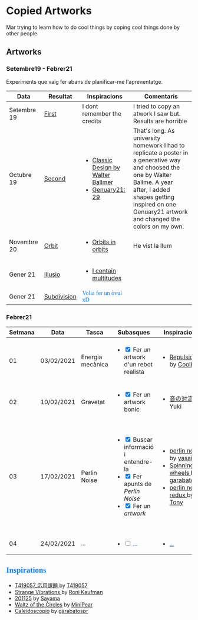 # Copied Artworks

<style> n { color: #0080ff; font-family: "Segoe Print" } </style>

Mar trying to learn how to do cool things by coping cool things done by other people

## Artworks

### Setembre19 - Febrer21

Experiments que vaig fer abans de planificar-me l'aprenentatge.

<table>
	<thead>
		<tr>
			<th>Data</th>
			<th>Resultat</th>
			<th>Inspiracions</th>
			<th>Comentaris</th>
		</tr>
	</thead>
	<tbody>
		<tr>
			<td>Setembre 19</td>
			<td><a href="0-set19/first.html">First</a></td>
			<td>I dont remember the credits</td>
			<td>I tried to copy an atwork I saw but. Results are horrible</td>
		</tr>
		<tr>
			<td>Octubre 19</td>
			<td><a href="0-set19/second.html">Second</a></td>
			<td>
				<ul>
					<li><a href="https://www.pinterest.es/pin/448319337905993970/">Classic Design by Walter Ballmer</a></li>
					<li><a href="https://www.reddit.com/r/generative/comments/l89ej4/any_shape_none_can_touch_genuary_2021_day_29/">Genuary21: 29</a></li>
				</ul>
			</td>
			<td>That's long. As university homework I had to replicate a poster in a generative way and choosed the one by Walter Ballme. A year after, I added shapes getting inspired on one Genuary21 artwork and changed the colors on my own.</td>
		</tr>
		<tr>
			<td>Novembre 20</td>
			<td><a href="0-set19/orbit/">Orbit</a></td>
			<td>
				<ul>
					<li><a href="https://www.reddit.com/r/generative/comments/jqiv25/orbits_in_orbits/">Orbits in orbits</a></li>
				</ul>
			</td>
			<td>He vist la llum</td>
		</tr>
		<tr>
			<td>Gener 21</td>
			<td><a href="0-set19/Illusio.html">Illusio</a></td>
			<td>
				<ul>
					<li><a href="https://www.reddit.com/r/generative/comments/kyb93x/genuary_16_circles_i_contain_multitudes/">I contain multitudes</a></li>
				</ul>
			</td>
			<td></td>
		</tr>
		<tr>
			<td>Gener 21</td>
			<td><a href="0-set19/subdivision.html">Subdivision</a></td>
			<td><n>Volia fer un òvul xD</n></td>
			<td></td>
		</tr>
	</tbody>
</table>

### Febrer21

<table>
	<thead>
		<tr>
			<th>Setmana</th>
			<th>Data</th>
			<th>Tasca</th>
			<th>Subasques</th>
			<th>Inspiracions</th>
			<th>Resultat</th>
			<th>Comentaris</th>
		</tr>
	</thead>
	<tbody>
		<tr>
			<td>01</td>
			<td>03/02/2021</td>
			<td>Energia mecànica</td>
			<td>
				<ul>
					<li><input type="checkbox" checked> Fer un artwork d'un rebot realista</li>
				</ul>
			</td>
			<td>
				<ul>
					<li><a href="https://openprocessing.org/sketch/1018746">Repulsion</a> by <a href="https://openprocessing.org/user/247507?view=sketches">Coolkid</a></li>
				</ul>
			</td>
			<td>
				<ul>
					<li><a href="1-feb21/waterflower.html">Waterflower</a></li>
					<li><a href="1-feb21/pilota.html">Pilota</a></li>
				</ul>
			</td>
			<td>La pilota Ok, la floreta no ha quedat com volia ni de broma...</td>
		</tr>
		<tr>
			<td>02</td>
			<td>10/02/2021</td>
			<td>Gravetat</td>
			<td>
				<ul>
					<li><input type="checkbox" checked> Fer un artwork bonic</li>
				</ul>
			</td>
			<td>
				<ul>
					<li><a href="https://openprocessing.org/sketch/1039447">音の対流</a> by Yuki</li>
				</ul>
			</td>
			<td>
				<ul>
					<li><a href="1-feb21/rain.html">Purple Rain</a></li>
				</ul>
			</td>
			<td></td>
		</tr>
		<tr>
			<td>03</td>
			<td>17/02/2021</td>
			<td>Perlin Noise</td>
			<td>
				<ul>
					<li><input type="checkbox" checked> Buscar informació i entendre-la</li>
					<li><input type="checkbox" checked> Fer apunts de <em>Perlin Noise</em></li>
					<li><input type="checkbox" checked> Fer un <em>artwork</em></li>
				</ul>
			</td>
			<td>
				<ul>
					<li><a href="https://openprocessing.org/sketch/494102">perlin noise</a> by <a href="https://openprocessing.org/user/111178?view=sketches">yasai</a></li>
					<li><a href="https://openprocessing.org/sketch/1073722">Spinning wheels </a> by <a href="https://openprocessing.org/user/118807?view=sketches">garabatospr</a></li>
					<li><a href="https://openprocessing.org/sketch/566877">perlin noise redux </a> by <a href="https://openprocessing.org/user/77286?view=sketches">Tony</a></li>
				</ul>
			</td>
			<td>
				<ul>
					<li><a href="1-feb21/perlinolor.html">Perlinolor</a></li>
				</ul>
			</td>
			<td>Li he copiat la idea a la Yasai però amb el meu estil i alguna aportació menor, clar que fet i fet, el pes de l'artwork recau en l'algorisme de Perlin i clar...</td>
		</tr>
		<tr>
			<td>04</td>
			<td>24/02/2021</td>
			<td><n>...</n></td>
			<td>
				<ul>
					<li><input type="checkbox"> <n>...</n></li>
				</ul>
			</td>
			<td>
				<ul>
					<li><a href=""><n>...</n></a></li>
				</ul>
			</td>
			<td>
				<ul>
					<li><a href=""><n>...</n></a></li>
				</ul>
			</td>
			<td></td>
		</tr>
	</tbody>
</table>

## <n>Inspirations</n>

* [T419057_応用課題 ](https://www.openprocessing.org/sketch/1057412) by [T419057](https://www.openprocessing.org/user/251428?view=sketches)
* [Strange Vibrations ](https://openprocessing.org/sketch/1051702) by [Roni Kaufman](https://openprocessing.org/user/184331?view=sketches)
* [201125](https://openprocessing.org/sketch/1026423) by [Sayama](https://openprocessing.org/user/159668?view=sketches)
* [Waltz of the Circles](https://openprocessing.org/sketch/748916) by [MiniPear](https://openprocessing.org/user/144707?view=sketches)
* [Caleidoscopio](https://openprocessing.org/sketch/940954) by [garabatospr](https://openprocessing.org/user/118807?view=sketches)